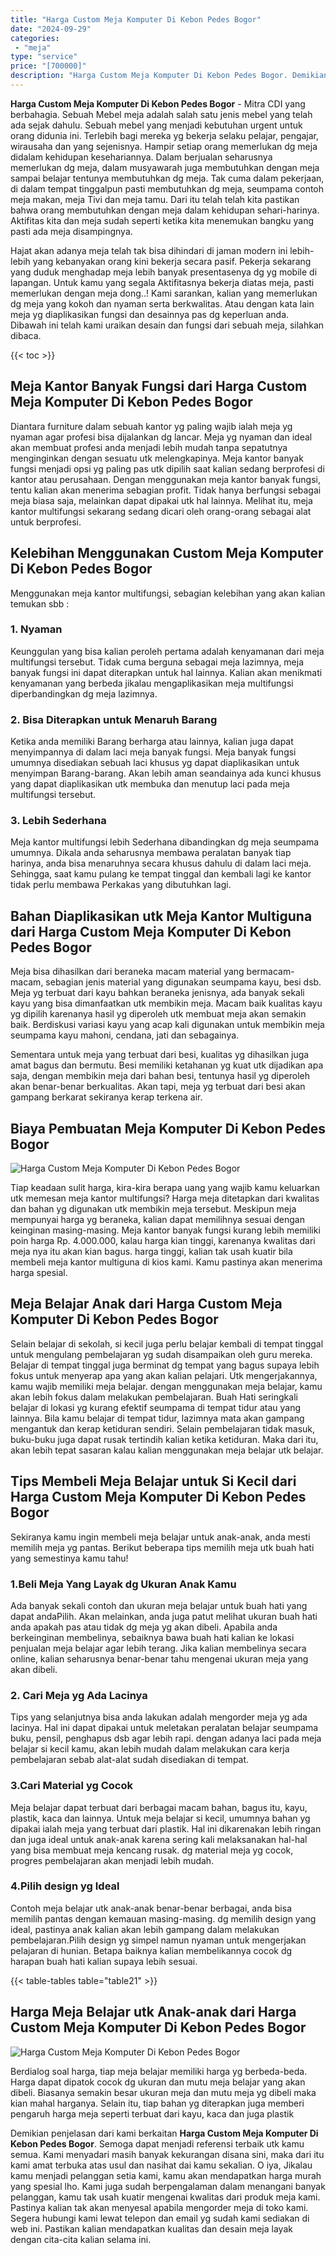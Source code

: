 ```yaml
---
title: "Harga Custom Meja Komputer Di Kebon Pedes Bogor"
date: "2024-09-29"
categories:
 - "meja"
type: "service"
price: "[700000]"
description: "Harga Custom Meja Komputer Di Kebon Pedes Bogor. Demikian penjelasan dari kami berkaitan **Harga Custom Meja Komputer Di Kebon Pedes Bogor**. Semoga dapat me..."
---
```


**Harga Custom Meja Komputer Di Kebon Pedes Bogor** - Mitra CDI yang berbahagia. Sebuah Mebel meja adalah salah satu jenis mebel yang telah ada sejak dahulu. Sebuah mebel yang menjadi kebutuhan urgent untuk orang didunia ini. Terlebih bagi mereka yg bekerja selaku pelajar, pengajar, wirausaha dan yang sejenisnya. Hampir setiap orang memerlukan dg meja didalam kehidupan kesehariannya. Dalam berjualan seharusnya memerlukan dg meja, dalam musyawarah juga membutuhkan dengan meja sampai belajar tentunya membutuhkan dg meja. Tak cuma dalam pekerjaan, di dalam tempat tinggalpun pasti membutuhkan dg meja, seumpama contoh meja makan, meja Tivi dan meja tamu. Dari itu telah telah kita pastikan bahwa orang membutuhkan dengan meja dalam kehidupan sehari-harinya. Aktifitas kita dan meja sudah seperti ketika kita menemukan bangku yang pasti ada meja disampingnya.

Hajat akan adanya meja telah tak bisa dihindari di jaman modern ini lebih-lebih yang kebanyakan orang kini bekerja secara pasif. Pekerja sekarang yang duduk menghadap meja lebih banyak presentasenya dg yg mobile di lapangan. Untuk kamu yang segala Aktifitasnya bekerja diatas meja, pasti memerlukan dengan meja dong..! Kami sarankan, kalian yang memerlukan dg meja yang kokoh dan nyaman serta berkwalitas. Atau dengan kata lain meja yg diaplikasikan fungsi dan desainnya pas dg keperluan anda. Dibawah ini telah kami uraikan desain dan fungsi dari sebuah meja, silahkan dibaca.

{{< toc >}}

## Meja Kantor Banyak Fungsi dari Harga Custom Meja Komputer Di Kebon Pedes Bogor

Diantara furniture dalam sebuah kantor yg paling wajib ialah meja yg nyaman agar profesi bisa dijalankan dg lancar. Meja yg nyaman dan ideal akan membuat profesi anda menjadi lebih mudah tanpa sepatutnya menginginkan dengan sesuatu utk melengkapinya. Meja kantor banyak fungsi menjadi opsi yg paling pas utk dipilih saat kalian sedang berprofesi di kantor atau perusahaan. Dengan menggunakan meja kantor banyak fungsi, tentu kalian akan menerima sebagian profit. Tidak hanya berfungsi sebagai meja biasa saja, melainkan dapat dipakai utk hal lainnya. Melihat itu, meja kantor multifungsi sekarang sedang dicari oleh orang-orang sebagai alat untuk berprofesi.

## Kelebihan Menggunakan Custom Meja Komputer Di Kebon Pedes Bogor

Menggunakan meja kantor multifungsi, sebagian kelebihan yang akan kalian temukan sbb :

### 1\. Nyaman

Keunggulan yang bisa kalian peroleh pertama adalah kenyamanan dari meja multifungsi tersebut. Tidak cuma berguna sebagai meja lazimnya, meja banyak fungsi ini dapat diterapkan untuk hal lainnya. Kalian akan menikmati kenyamanan yang berbeda jikalau mengaplikasikan meja multifungsi diperbandingkan dg meja lazimnya.

### 2\. Bisa Diterapkan untuk Menaruh Barang

Ketika anda memiliki Barang berharga atau lainnya, kalian juga dapat menyimpannya di dalam laci meja banyak fungsi. Meja banyak fungsi umumnya disediakan sebuah laci khusus yg dapat diaplikasikan untuk menyimpan Barang-barang. Akan lebih aman seandainya ada kunci khusus yang dapat diaplikasikan utk membuka dan menutup laci pada meja multifungsi tersebut.

### 3\. Lebih Sederhana

Meja kantor multifungsi lebih Sederhana dibandingkan dg meja seumpama umumnya. Dikala anda seharusnya membawa peralatan banyak tiap harinya, anda bisa menaruhnya secara khusus dahulu di dalam laci meja. Sehingga, saat kamu pulang ke tempat tinggal dan kembali lagi ke kantor tidak perlu membawa Perkakas yang dibutuhkan lagi.

## Bahan Diaplikasikan utk Meja Kantor Multiguna dari Harga Custom Meja Komputer Di Kebon Pedes Bogor

Meja bisa dihasilkan dari beraneka macam material yang bermacam-macam, sebagian jenis material yang digunakan seumpama kayu, besi dsb. Meja yg terbuat dari kayu bahkan beraneka jenisnya, ada banyak sekali kayu yang bisa dimanfaatkan utk membikin meja. Macam baik kualitas kayu yg dipilih karenanya hasil yg diperoleh utk membuat meja akan semakin baik. Berdiskusi variasi kayu yang acap kali digunakan untuk membikin meja seumpama kayu mahoni, cendana, jati dan sebagainya.

Sementara untuk meja yang terbuat dari besi, kualitas yg dihasilkan juga amat bagus dan bermutu. Besi memiliki ketahanan yg kuat utk dijadikan apa saja, dengan membikin meja dari bahan besi, tentunya hasil yg diperoleh akan benar-benar berkualitas. Akan tapi, meja yg terbuat dari besi akan gampang berkarat sekiranya kerap terkena air.

## Biaya Pembuatan Meja Komputer Di Kebon Pedes Bogor

![Harga Custom Meja Komputer Di Kebon Pedes Bogor](/images/meja/meja-dewasa-017.jpg)

Tiap keadaan sulit harga, kira-kira berapa uang yang wajib kamu keluarkan utk memesan meja kantor multifungsi? Harga meja ditetapkan dari kwalitas dan bahan yg digunakan utk membikin meja tersebut. Meskipun meja mempunyai harga yg beraneka, kalian dapat memilihnya sesuai dengan keinginan masing-masing. Meja kantor banyak fungsi kurang lebih memiliki poin harga Rp. 4.000.000, kalau harga kian tinggi, karenanya kwalitas dari meja nya itu akan kian bagus. harga tinggi, kalian tak usah kuatir bila membeli meja kantor multiguna di kios kami. Kamu pastinya akan menerima harga spesial.

## Meja Belajar Anak dari Harga Custom Meja Komputer Di Kebon Pedes Bogor

Selain belajar di sekolah, si kecil juga perlu belajar kembali di tempat tinggal untuk mengulang pembelajaran yg sudah disampaikan oleh guru mereka. Belajar di tempat tinggal juga berminat dg tempat yang bagus supaya lebih fokus untuk menyerap apa yang akan kalian pelajari. Utk mengerjakannya, kamu wajib memiliki meja belajar. dengan menggunakan meja belajar, kamu akan lebih fokus dalam melakukan pembelajaran. Buah Hati seringkali belajar di lokasi yg kurang efektif seumpama di tempat tidur atau yang lainnya. Bila kamu belajar di tempat tidur, lazimnya mata akan gampang mengantuk dan kerap ketiduran sendiri. Selain pembelajaran tidak masuk, buku-buku juga dapat rusak tertindih kalian ketika ketiduran. Maka dari itu, akan lebih tepat sasaran kalau kalian menggunakan meja belajar utk belajar.

## Tips Membeli Meja Belajar untuk Si Kecil dari Harga Custom Meja Komputer Di Kebon Pedes Bogor

Sekiranya kamu ingin membeli meja belajar untuk anak-anak, anda mesti memilih meja yg pantas. Berikut beberapa tips memilih meja utk buah hati yang semestinya kamu tahu!

### 1.Beli Meja Yang Layak dg Ukuran Anak Kamu

Ada banyak sekali contoh dan ukuran meja belajar untuk buah hati yang dapat andaPilih. Akan melainkan, anda juga patut melihat ukuran buah hati anda apakah pas atau tidak dg meja yg akan dibeli. Apabila anda berkeinginan membelinya, sebaiknya bawa buah hati kalian ke lokasi penjualan meja belajar agar lebih terang. Jika kalian membelinya secara online, kalian seharusnya benar-benar tahu mengenai ukuran meja yang akan dibeli.

### 2\. Cari Meja yg Ada Lacinya

Tips yang selanjutnya bisa anda lakukan adalah mengorder meja yg ada lacinya. Hal ini dapat dipakai untuk meletakan peralatan belajar seumpama buku, pensil, penghapus dsb agar lebih rapi. dengan adanya laci pada meja belajar si kecil kamu, akan lebih mudah dalam melakukan cara kerja pembelajaran sebab alat-alat sudah disediakan di tempat.

### 3.Cari Material yg Cocok

Meja belajar dapat terbuat dari berbagai macam bahan, bagus itu, kayu, plastik, kaca dan lainnya. Untuk meja belajar si kecil, umumnya bahan yg dipakai ialah meja yang terbuat dari plastik. Hal ini dikarenakan lebih ringan dan juga ideal untuk anak-anak karena sering kali melaksanakan hal-hal yang bisa membuat meja kencang rusak. dg material meja yg cocok, progres pembelajaran akan menjadi lebih mudah.

### 4.Pilih design yg Ideal

Contoh meja belajar utk anak-anak benar-benar berbagai, anda bisa memilih pantas dengan kemauan masing-masing. dg memilih design yang ideal, pastinya anak kalian akan lebih gampang dalam melakukan pembelajaran.Pilih design yg simpel namun nyaman untuk mengerjakan pelajaran di hunian. Betapa baiknya kalian membelikannya cocok dg harapan buah hati kalian supaya lebih sesuai.

{{< table-tables table="table21" >}}

## Harga Meja Belajar utk Anak-anak dari Harga Custom Meja Komputer Di Kebon Pedes Bogor

![Harga Custom Meja Komputer Di Kebon Pedes Bogor](/images/meja/meja-anak-004.jpg)

Berdialog soal harga, tiap meja belajar memiliki harga yg berbeda-beda. Harga dapat dipatok cocok dg ukuran dan mutu meja belajar yang akan dibeli. Biasanya semakin besar ukuran meja dan mutu meja yg dibeli maka kian mahal harganya. Selain itu, tiap bahan yg diterapkan juga memberi pengaruh harga meja seperti terbuat dari kayu, kaca dan juga plastik

Demikian penjelasan dari kami berkaitan **Harga Custom Meja Komputer Di Kebon Pedes Bogor**. Semoga dapat menjadi referensi terbaik utk kamu semua. Kami menyadari masih banyak kekurangan disana sini, maka dari itu kami amat terbuka atas usul dan nasihat dai kamu sekalian. O iya, Jikalau kamu menjadi pelanggan setia kami, kamu akan mendapatkan harga murah yang spesial lho. Kami juga sudah berpengalaman dalam menangani banyak pelanggan, kamu tak usah kuatir mengenai kwalitas dari produk meja kami. Pastinya kalian tak akan menyesal apabila mengorder meja di toko kami. Segera hubungi kami lewat telepon dan email yg sudah kami sediakan di web ini. Pastikan kalian mendapatkan kualitas dan desain meja layak dengan cita-cita kalian selama ini.
